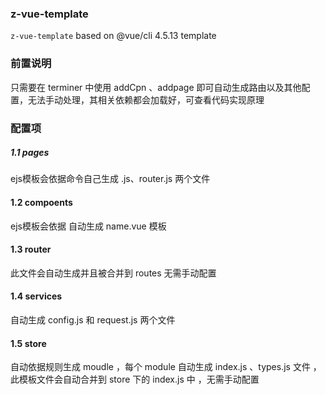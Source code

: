 ### z-vue-template

`z-vue-template`  based on @vue/cli 4.5.13 template 

### 前置说明

只需要在 terminer 中使用 addCpn 、addpage 即可自动生成路由以及其他配置，无法手动处理，其相关依赖都会加载好，可查看代码实现原理

### 配置项

##### 1.1 pages

ejs模板会依据命令自己生成 <name>.js、router.js 两个文件

#### 1.2 compoents

ejs模板会依据 <name> 自动生成 name.vue 模板

#### 1.3 router

此文件会自动生成并且被合并到 routes 无需手动配置

#### 1.4 services

自动生成 config.js 和 request.js 两个文件

#### 1.5 store

自动依据规则生成 moudle ，每个 module 自动生成 index.js 、types.js 文件 ，此模板文件会自动合并到 store 下的 index.js 中 ，无需手动配置





 